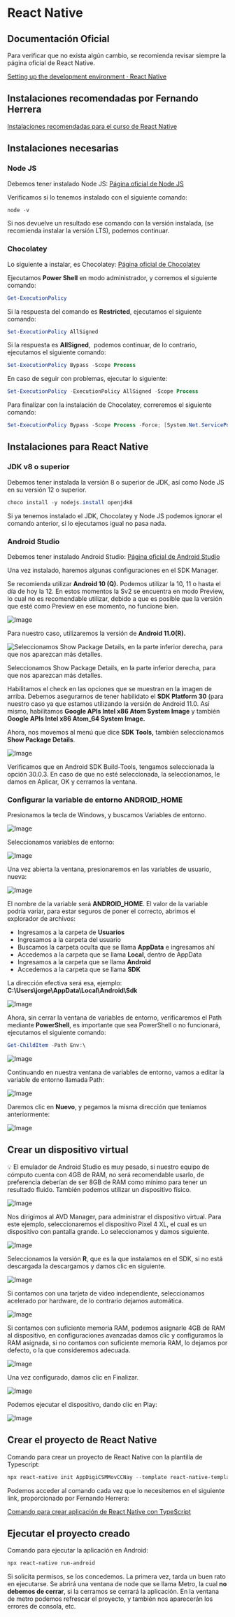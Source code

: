 # React Native

## Documentación Oficial

Para verificar que no exista algún cambio, se recomienda revisar siempre la página oficial de React Native.

[Setting up the development environment · React Native](https://reactnative.dev/docs/environment-setup)

## Instalaciones recomendadas por Fernando Herrera

[Instalaciones recomendadas para el curso de React Native](https://gist.github.com/Klerith/e2c1fe2bcf5bfcd0a12fff653e725284)

## Instalaciones necesarias

### Node JS

Debemos tener instalado Node JS: [Página oficial de Node JS](https://nodejs.org/es/download/)

Verificamos si lo tenemos instalado con el siguiente comando:

```powershell
node -v
```

Si nos devuelve un resultado ese comando con la versión instalada, (se recomienda instalar la versión LTS), podemos continuar.

### Chocolatey

Lo siguiente a instalar, es Chocolatey: [Página oficial de Chocolatey](https://chocolatey.org/)

Ejecutamos **Power Shell** en modo administrador, y corremos el siguiente comando:

```powershell
Get-ExecutionPolicy
```

Si la respuesta del comando es **Restricted**, ejecutamos el siguiente comando:

```powershell
Set-ExecutionPolicy AllSigned
```

Si la respuesta es **AllSigned**,  podemos continuar, de lo contrario, ejecutamos el siguiente comando:

```powershell
Set-ExecutionPolicy Bypass -Scope Process
```

En caso de seguir con problemas, ejecutar lo siguiente:

```powershell
Set-ExecutionPolicy -ExecutionPolicy AllSigned -Scope Process
```

Para finalizar con la instalación de Chocolatey, correremos el siguiente comando:

```powershell
Set-ExecutionPolicy Bypass -Scope Process -Force; [System.Net.ServicePointManager]::SecurityProtocol = [System.Net.ServicePointManager]::SecurityProtocol -bor 3072; iex ((New-Object System.Net.WebClient).DownloadString('https://community.chocolatey.org/install.ps1'))
```

## Instalaciones para React Native

### JDK v8 o superior

Debemos tener instalada la versión 8 o superior de JDK, así como Node JS en su versión 12 o superior.

```powershell
choco install -y nodejs.install openjdk8
```

Si ya tenemos instalado el JDK, Chocolatey y Node JS podemos ignorar el comando anterior, si lo ejecutamos igual no pasa nada.

### Android Studio

Debemos tener instalado Android Studio: [Página oficial de Android Studio](https://developer.android.com/studio)

Una vez instalado, haremos algunas configuraciones en el SDK Manager.

Se recomienda utilizar **Android 10 (Q).** Podemos utilizar la 10, 11 o hasta el día de hoy la 12. En estos momentos la Sv2 se encuentra en modo Preview, lo cual no es recomendable utilizar, debido a que es posible que la versión que esté como Preview en ese momento, no funcione bien.

![Image](assets/1.png)

Para nuestro caso, utilizaremos la versión de **Android 11.0(R).**

![Seleccionamos Show Package Details, en la parte inferior derecha, para que nos aparezcan más detalles.](assets/2.png)

Seleccionamos Show Package Details, en la parte inferior derecha, para que nos aparezcan más detalles.

Habilitamos el check en las opciones que se muestran en la imagen de arriba. Debemos asegurarnos de tener habilidato el **SDK Platform 30** (para nuestro caso ya que estamos utilizando la versión de Android 11.0. Así mismo, habilitamos **Google APIs Intel x86 Atom System Image** y también **Google APIs Intel x86 Atom_64 System Image.**

Ahora, nos movemos al menú que dice **SDK Tools,** también seleccionamos **Show Package Details**.

![Image](assets/3.png)

Verificamos que en Android SDK Build-Tools, tengamos seleccionada la opción 30.0.3. En caso de que no esté seleccionada, la seleccionamos, le damos en Aplicar, OK y cerramos la ventana.

### Configurar la variable de entorno ANDROID_HOME

Presionamos la tecla de Windows, y buscamos Variables de entorno.

![Image](assets/4.png)

Seleccionamos variables de entorno:

![Image](assets/5.png)

Una vez abierta la ventana, presionaremos en las variables de usuario, nueva:

![Image](assets/6.png)

El nombre de la variable será **ANDROID_HOME**. El valor de la variable podría variar, para estar seguros de poner el correcto, abrimos el explorador de archivos:

- Ingresamos a la carpeta de **Usuarios**
- Ingresamos a la carpeta del usuario
- Buscamos la carpeta oculta que se llama **AppData** e ingresamos ahí
- Accedemos a la carpeta que se llama **Local**, dentro de AppData
- Ingresamos a la carpeta que se llama **Android**
- Accedemos a la carpeta que se llama **SDK**

La dirección efectiva será esa, ejemplo: **C:\Users\jorge\AppData\Local\Android\Sdk**

![Image](assets/7.png)

Ahora, sin cerrar la ventana de variables de entorno, verificaremos el Path mediante **PowerShell**, es importante que sea PowerShell o no funcionará, ejecutamos el siguiente comando:

```powershell
Get-ChildItem -Path Env:\
```

![Image](assets/8.png)

Continuando en nuestra ventana de variables de entorno, vamos a editar la variable de entorno llamada Path:

![Image](assets/9.png)

Daremos clic en **Nuevo**, y pegamos la misma dirección que teníamos anteriormente:

![Image](assets/10.png)

## Crear un dispositivo virtual

<aside>
💡 El emulador de Android Studio es muy pesado, si nuestro equipo de cómputo cuenta con 4GB de RAM, no será recomendable usarlo, de preferencia deberían de ser 8GB de RAM como mínimo para tener un resultado fluido. También podemos utilizar un dispositivo físico.

</aside>

![Image](assets/11.png)

Nos dirigimos al AVD Manager, para administrar el dispositivo virtual. Para este ejemplo, seleccionaremos el dispositivo Pixel 4 XL, el cual es un dispositivo con pantalla grande. Lo seleccionamos y damos siguiente.

![Image](assets/12.png)

Seleccionamos la versión **R**, que es la que instalamos en el SDK, si no está descargada la descargamos y damos clic en siguiente.

![Image](assets/13.png)

Si contamos con una tarjeta de video independiente, seleccionamos acelerado por hardware, de lo contrario dejamos automática.

![Image](assets/14.png)

Si contamos con suficiente memoria RAM, podemos asignarle 4GB de RAM al dispositivo, en configuraciones avanzadas damos clic y configuramos la RAM asignada, si no contamos con suficiente memoria RAM, lo dejamos por defecto, o la que consideremos adecuada.

![Image](assets/15.png)

Una vez configurado, damos clic en Finalizar.

![Image](assets/16.png)

Podemos ejecutar el dispositivo, dando clic en Play:

![Image](assets/17.png)

## Crear el proyecto de React Native

Comando para crear un proyecto de React Native con la plantilla de Typescript:

```powershell
npx react-native init AppDigiCSMMovCCNay --template react-native-template-typescript
```

Podemos acceder al comando cada vez que lo necesitemos en el siguiente link, proporcionado por Fernando Herrera:

[Comando para crear aplicación de React Native con TypeScript](https://gist.github.com/Klerith/89d5288dec7ff254913453d26a63e981)

## Ejecutar el proyecto creado

Comando para ejecutar la aplicación en Android:

```powershell
npx react-native run-android
```

Si solicita permisos, se los concedemos. La primera vez, tarda un buen rato en ejecutarse. Se abrirá una ventana de node que se llama Metro, la cual **no debemos de cerrar**, si la cerramos se cerrará la aplicación. En la ventana de metro podemos refrescar el proyecto, y también nos aparecerán los errores de consola, etc.
